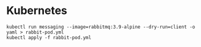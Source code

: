 # Kubernetes

```shell
kubectl run messaging --image=rabbitmq:3.9-alpine --dry-run=client -o yaml > rabbit-pod.yml
kubectl apply -f rabbit-pod.yml
```